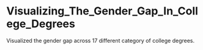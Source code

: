 # Visualizing_The_Gender_Gap_In_College_Degrees
Visualized the gender gap across 17 different category of college degrees.
